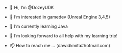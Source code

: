 - 👋 Hi, I’m @DozeyUDK
- 👀 I’m interested in gamedev (Unreal Engine 3,4,5)
- 🌱 I’m currently learning Java
- 💞️ I’m looking forward to all help with my learning trip!


- 📫 How to reach me ... (dawidkmita#hotmail.com)

